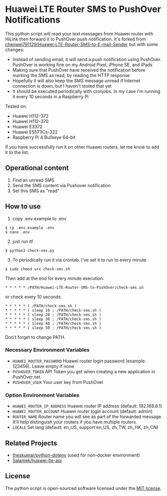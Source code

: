 # Huawei LTE Router SMS to PushOver Notifications

This python script will read your text messages from Huawei router with HiLink then forward it to PushOver push notification. It's forked from [chenwei791129/Huawei-LTE-Router-SMS-to-E-mail-Sender](https://github.com/chenwei791129/Huawei-LTE-Router-SMS-to-E-mail-Sender) but with some changes:
- Instead of sending email, it will send a push notification using PushOver. PushOver is working fine on my Android Pixel, iPhone SE, and iPads
- Making sure that PushOver have received the notification before marking the SMS as read, by reading the HTTP response
- Hopefully it will also keep the SMS message unread if Internet connection is down, but I haven't tested that yet
- It should be executed periodically with cronjobs. In my case I'm running it every 10 seconds in a Raspberry Pi



Tested on:
* Huawei H112-372
* Huawei H112-370
* Huawei E3372
* Huawei E5573Cs-322
* Raspberry Pi 4 Bullseye 64-bit

If you have successfully run it on other Huawei routers, let me know to add it to the list.

## Operational content

1. Find an unread SMS
2. Send the SMS content via Pushover notification
3. Set this SMS as "read"


## How to use

1. copy .env.example to .env
```console
$ cp .env.example .env
$ nano .env
```

2. just run it!
```console
$ python3 check-sms.py
```

3. To periodically run it via crontab. I've set it to run to every minute
```console
$ sudo chmod u+x check-sms.sh
```

Then add at the end for every minute execution:
```console
* * * * * /PATH/Huawei-LTE-Router-SMS-to-PushOver/check-sms.sh
```
or check every 10 seconds:
```console
* * * * * ( /PATH/check-sms.sh )  
* * * * * ( sleep 10 ; /PATH/check-sms.sh )  
* * * * * ( sleep 20 ; /PATH/check-sms.sh )  
* * * * * ( sleep 30 ; /PATH/check-sms.sh )  
* * * * * ( sleep 40 ; /PATH/check-sms.sh )  
* * * * * ( sleep 50 ; /PATH/check-sms.sh )  
```
Don't forget to change PATH.

### Necessary Environment Variables
* `HUAWEI_ROUTER_PASSWORD` Huawei router login password (example: 123456). Leave empty if none
* `PUSHOVER_TOKEN` API Token you get when creating a new application in PushOver.net
* `PUSHOVER_USER` Your user key from PushOver

### Option Environment Variables
* `HUAWEI_ROUTER_IP_ADDRESS` Huawei router IP address (default: 192.168.8.1)
* `HUAWEI_ROUTER_ACCOUNT` Huawei router login account (default: admin)
* `ROUTER_NAME` Router name you will see as part of the forwarded message. It'll help distinguish your routers if you have multiple routers.
* `LOCALE` Set lang (default: en_US, support en_US, zh_TW, zh_HK, zh_CN)


## Related Projects

- [theskumar/python-dotenv](https://github.com/theskumar/python-dotenv) (used for non-docker environment)
- [Salamek/huawei-lte-api](https://github.com/Salamek/huawei-lte-api)

## License

The python script is open-sourced software licensed under the [MIT license](https://opensource.org/licenses/MIT).



